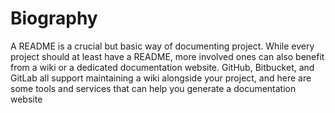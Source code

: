 # Biography


A README is a crucial but basic way of documenting project. While every project should at least have a README, more involved ones can also benefit from a wiki or a dedicated documentation website. GitHub, Bitbucket, and GitLab all support maintaining a wiki alongside your project, and here are some tools and services that can help you generate a documentation website
